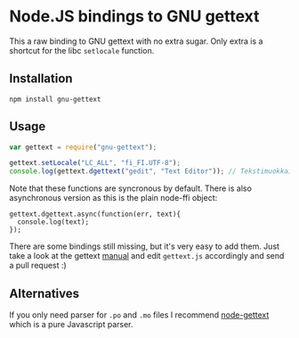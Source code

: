 # Node.JS bindings to GNU gettext

This a raw binding to GNU gettext with no extra sugar. Only extra is a shortcut
for the libc `setlocale` function.

## Installation

    npm install gnu-gettext

## Usage

```javascript
var gettext = require("gnu-gettext");

gettext.setLocale("LC_ALL", "fi_FI.UTF-8");
console.log(gettext.dgettext("gedit", "Text Editor")); // Tekstimuokkain
```

Note that these functions are syncronous by default. There is also asynchronous
version as this is the plain node-ffi object:

```javascrip:
gettext.dgettext.async(function(err, text){
  console.log(text);
});
```

There are some bindings still missing, but it's very easy to add them. Just
take a look at the gettext [manual][] and edit `gettext.js` accordingly and
send a pull request :)


## Alternatives

If you only need parser for `.po` and `.mo` files I recommend [node-gettext][] which
is a pure Javascript parser.

[node-gettext]: https://github.com/andris9/node-gettext
[manual]: http://www.gnu.org/software/gettext/manual/gettext.html

